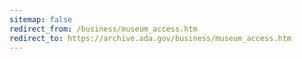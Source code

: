 ```yaml
---
sitemap: false 
redirect_from: /business/museum_access.htm 
redirect_to: https://archive.ada.gov/business/museum_access.htm 
---
```

